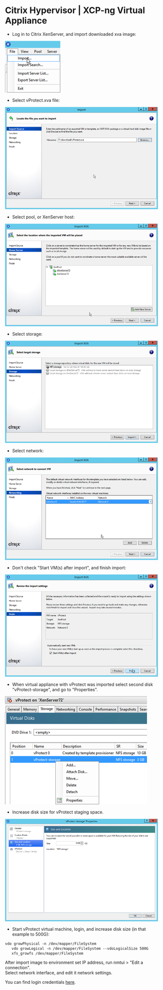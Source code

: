 # Citrix Hypervisor \| XCP-ng Virtual Appliance

* Log in to Citrix XenServer, and import downloaded xva image:

![](../../.gitbook/assets/virtual-appliance-citrix-xcp_ng-01.png)

* Select vProtect.xva file:

![](../../.gitbook/assets/virtual-appliance-citrix-xcp_ng-02.png)

* Select pool, or XenServer host:

![](../../.gitbook/assets/virtual-appliance-citrix-xcp_ng-03.png)

* Select storage:

![](../../.gitbook/assets/virtual-appliance-citrix-xcp_ng-04.png)

* Select network:

![](../../.gitbook/assets/virtual-appliance-citrix-xcp_ng-05.png)

* Don't check "Start VM\(s\) after import", and finish import:

![](../../.gitbook/assets/virtual-appliance-citrix-xcp_ng-06.png)

* When virtual appliance with vProtect was imported select second disk "vProtect-storage", and go to "Properties".

![](../../.gitbook/assets/virtual-appliance-citrix-xcp_ng-07.png)

* Increase disk size for vProtect staging space.

![](../../.gitbook/assets/virtual-appliance-citrix-xcp_ng-08.png)

* Start vProtect virtual machine, login, and increase disk size \(in that example to 500G\):

```text
vdo growPhysical -n /dev/mapper/FileSystem
   vdo growLogical -n /dev/mapper/FileSystem --vdoLogicalSize 500G
   xfs_growfs /dev/mapper/FileSystem
```

After import image to environment set IP address, run nmtui &gt; "Edit a connection".  
Select network interface, and edit it network settings.

You can find login credentials [here](./).



